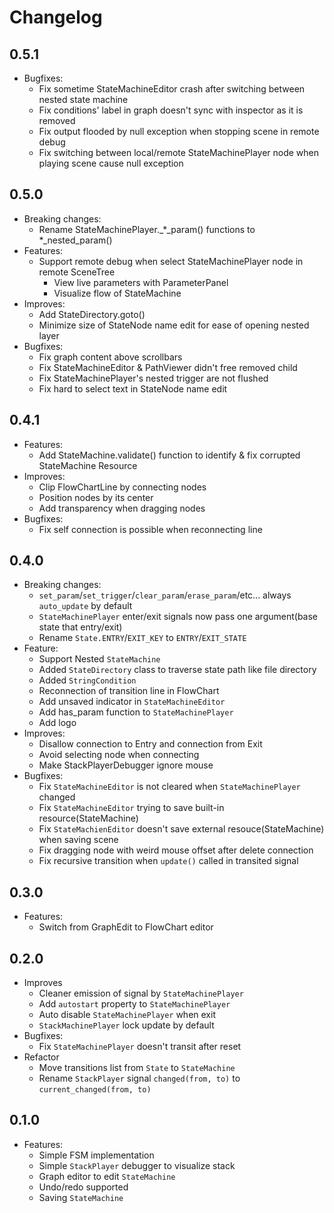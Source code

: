 # Changelog

## 0.5.1

- Bugfixes:
  - Fix sometime StateMachineEditor crash after switching between nested state machine
  - Fix conditions' label in graph doesn't sync with inspector as it is removed
  - Fix output flooded by null exception when stopping scene in remote debug
  - Fix switching between local/remote StateMachinePlayer node when playing scene cause null exception

## 0.5.0

- Breaking changes:
  - Rename StateMachinePlayer._*_param() functions to *_nested_param()
- Features:
  - Support remote debug when select StateMachinePlayer node in remote SceneTree
    - View live parameters with ParameterPanel
    - Visualize flow of StateMachine
- Improves:
  - Add StateDirectory.goto()
  - Minimize size of StateNode name edit for ease of opening nested layer
- Bugfixes:
  - Fix graph content above scrollbars
  - Fix StateMachineEditor & PathViewer didn't free removed child
  - Fix StateMachinePlayer's nested trigger are not flushed
  - Fix hard to select text in StateNode name edit

## 0.4.1

- Features:
  - Add StateMachine.validate() function to identify & fix corrupted StateMachine Resource
- Improves:
  - Clip FlowChartLine by connecting nodes
  - Position nodes by its center
  - Add transparency when dragging nodes
- Bugfixes:
  - Fix self connection is possible when reconnecting line

## 0.4.0

- Breaking changes:
  - `set_param`/`set_trigger`/`clear_param`/`erase_param`/etc... always `auto_update` by default
  - `StateMachinePlayer` enter/exit signals now pass one argument(base state that entry/exit)
  - Rename `State.ENTRY`/`EXIT_KEY` to `ENTRY`/`EXIT_STATE`
- Feature:
  - Support Nested `StateMachine`
  - Added `StateDirectory` class to traverse state path like file directory
  - Added `StringCondition`
  - Reconnection of transition line in FlowChart
  - Add unsaved indicator in `StateMachineEditor`
  - Add has_param function to `StateMachinePlayer`
  - Add logo
- Improves:
  - Disallow connection to Entry and connection from Exit
  - Avoid selecting node when connecting
  - Make StackPlayerDebugger ignore mouse
- Bugfixes:
  - Fix `StateMachineEditor` is not cleared when `StateMachinePlayer` changed
  - Fix `StateMachineEditor` trying to save built-in resource(StateMachine)
  - Fix `StateMachienEditor` doesn't save external resouce(StateMachine) when saving scene
  - Fix dragging node with weird mouse offset after delete connection
  - Fix recursive transition when `update()` called in transited signal

## 0.3.0

- Features:
  - Switch from GraphEdit to FlowChart editor

## 0.2.0

- Improves
  - Cleaner emission of signal by `StateMachinePlayer`
  - Add `autostart` property to `StateMachinePlayer`
  - Auto disable `StateMachinePlayer` when exit
  - `StackMachinePlayer` lock update by default
- Bugfixes:
  - Fix `StateMachinePlayer` doesn't transit after reset
- Refactor
  - Move transitions list from `State` to `StateMachine`
  - Rename `StackPlayer` signal `changed(from, to)` to `current_changed(from, to)`

## 0.1.0

- Features:
  - Simple FSM implementation
  - Simple `StackPlayer` debugger to visualize stack
  - Graph editor to edit `StateMachine`
  - Undo/redo supported
  - Saving `StateMachine`
